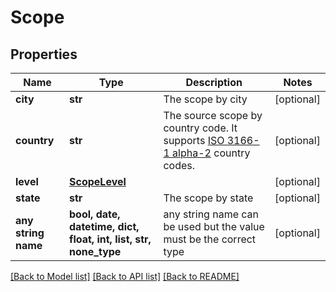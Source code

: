 # Scope


## Properties
Name | Type | Description | Notes
------------ | ------------- | ------------- | -------------
**city** | **str** | The scope by city | [optional] 
**country** | **str** | The source scope by country code. It supports [ISO 3166-1 alpha-2](https://en.wikipedia.org/wiki/ISO_3166-1_alpha-2) country codes.  | [optional] 
**level** | [**ScopeLevel**](ScopeLevel.md) |  | [optional] 
**state** | **str** | The scope by state | [optional] 
**any string name** | **bool, date, datetime, dict, float, int, list, str, none_type** | any string name can be used but the value must be the correct type | [optional]

[[Back to Model list]](../README.md#documentation-for-models) [[Back to API list]](../README.md#documentation-for-api-endpoints) [[Back to README]](../README.md)



